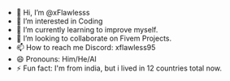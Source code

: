 - 👋 Hi, I’m @xFlawlesss
- 👀 I’m interested in Coding
- 🌱 I’m currently learning to improve myself.
- 💞️ I’m looking to collaborate on Fivem Projects.
- 📫 How to reach me Discord: xflawless95
- 😄 Pronouns: Him/He/AI
- ⚡ Fun fact: I'm from india, but i lived in 12 countries total now.

<!---
xFlawlesss/xFlawlesss is a ✨ special ✨ repository because its `README.md` (this file) appears on your GitHub profile.
You can click the Preview link to take a look at your changes.
--->
